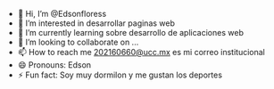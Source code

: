 - 👋 Hi, I’m @Edsonfloress
- 👀 I’m interested in desarrollar paginas web
- 🌱 I’m currently learning sobre desarrollo de aplicaciones web
- 💞️ I’m looking to collaborate on ...
- 📫 How to reach me 202160660@ucc.mx es mi correo institucional 
- 😄 Pronouns: Edson 
- ⚡ Fun fact: Soy muy dormilon y me gustan los deportes

<!---
Edsonfloress/Edsonfloress is a ✨ special ✨ repository because its `README.md` (this file) appears on your GitHub profile.
You can click the Preview link to take a look at your changes.
--->
